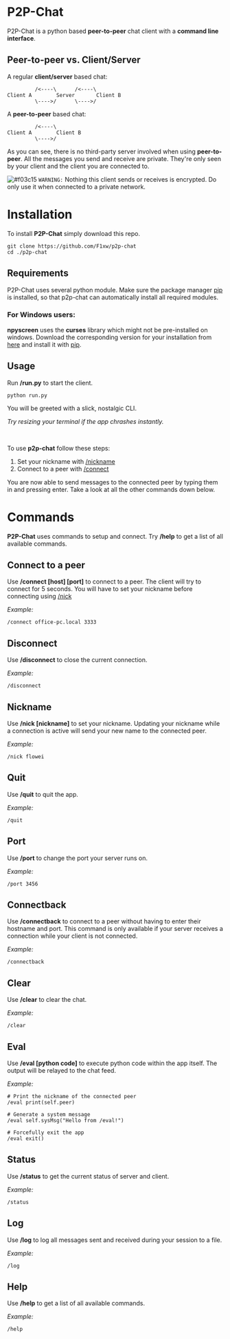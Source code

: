 # P2P-Chat
P2P-Chat is a python based **peer-to-peer** chat client with a **command line interface**.

## Peer-to-peer vs. Client/Server

A regular **client/server** based chat:

```
         /<----\      /<----\
Client A        Server       Client B
         \---->/      \---->/
```

A **peer-to-peer** based chat:

```mermaid
         /<----\
Client A        Client B
         \---->/
```

As you can see, there  is no third-party server involved when using **peer-to-peer**.
All the messages you send and receive are private. They're only seen by your client and the client you are connected to.

![#f03c15](https://via.placeholder.com/15/f03c15/000000?text=+) `WARNING:` Nothing this client sends or receives is encrypted. Do only use it when connected to a private network.


# Installation

To install **P2P-Chat** simply download this repo.
```batch
git clone https://github.com/F1xw/p2p-chat
cd ./p2p-chat
```

## Requirements

P2P-Chat uses several python module. Make sure the package manager [pip](https://pip.pypa.io/en/stable/) is installed, so that p2p-chat can automatically install all required modules.

### For Windows users:

**npyscreen** uses the **curses** library which might not be pre-installed on windows.
Download the corresponding version for your installation from [here](https://www.lfd.uci.edu/~gohlke/pythonlibs/#curses) and install it with [pip](https://pip.pypa.io/en/stable/).

## Usage
Run **/run.py** to start the client.
```batch
python run.py
```

You will be greeted with a slick, nostalgic CLI.

<i>Try resizing your terminal if the app chrashes instantly.</i>

<br>

To use **p2p-chat** follow these steps:
1. Set your nickname with [/nickname](#nickname)
2. Connect to a peer with [/connect](#Connect%20to%20a%20peer)

You are now able to send messages to the connected peer by typing them in and pressing enter. Take a look at all the other commands down below.
# Commands

**P2P-Chat** uses commands to setup and connect.
Try **/help** to get a list of all available commands.


## Connect to a peer

Use **/connect [host]&nbsp;[port]** to connect to a peer. The client will try to connect for 5 seconds. 
You will have to set your nickname before connecting using [/nick](#nickname)

<i>Example:</i>

```
/connect office-pc.local 3333
```


## Disconnect

Use **/disconnect** to close the current connection.

<i>Example:</i>

```
/disconnect
```

## Nickname

Use **/nick [nickname]** to set your nickname. Updating your nickname while a connection is active will send your new name to the connected peer.

<i>Example:</i>

```
/nick flowei
```


## Quit

Use **/quit** to quit the app.

<i>Example:</i>

```
/quit
```


## Port

Use **/port** to change the port your server runs on.

<i>Example:</i>

```
/port 3456
```


## Connectback

Use **/connectback** to connect to a peer without having to enter their hostname and port. This command is only available if your server receives a connection while your client is not connected.

<i>Example:</i>

```
/connectback
```


## Clear

Use **/clear** to clear the chat.

<i>Example:</i>

```
/clear
```

## Eval

Use **/eval [python code]** to execute python code within the app itself. The output will be relayed to the chat feed.

<i>Example:</i>

```
# Print the nickname of the connected peer
/eval print(self.peer)
```

```
# Generate a system message
/eval self.sysMsg("Hello from /eval!")
```

```
# Forcefully exit the app
/eval exit()
```

## Status

Use **/status** to get the current status of server and client.

<i>Example:</i>

```
/status
```

## Log

Use **/log** to log all messages sent and received during your session to a file.

<i>Example:</i>

```
/log
```

## Help

Use **/help** to get a list of all available commands.

<i>Example:</i>

```
/help
```


